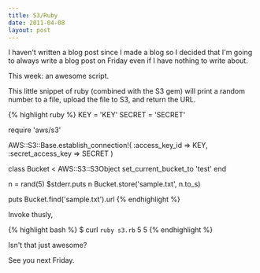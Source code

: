 ```yaml
---
title: S3/Ruby
date: 2011-04-08
layout: post
---
```


I haven't written a blog post since I made a blog so I decided that I'm going to always write a blog post on Friday even if I have nothing to write about.

This week: an awesome script.

This little snippet of ruby (combined with the S3 gem) will print a random number to a file, upload the file to S3, and return the URL.

{% highlight ruby %}
KEY = 'KEY'
SECRET = 'SECRET'

require 'aws/s3'

AWS::S3::Base.establish_connection!(
  :access_key_id => KEY,
  :secret_access_key => SECRET
)


class Bucket < AWS::S3::S3Object
  set_current_bucket_to 'test'
end

n = rand(5)
$stderr.puts n
Bucket.store('sample.txt', n.to_s)

puts Bucket.find('sample.txt').url
{% endhighlight %}

Invoke thusly,

{% highlight bash %}
$ curl `ruby s3.rb`
5
5
{% endhighlight %}

Isn't that just awesome?

See you next Friday.